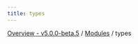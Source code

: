```yaml
---
title: types
---
```


[Overview - v5.0.0-beta.5](../README.en.md) / [Modules](../modules.en.md) / types
